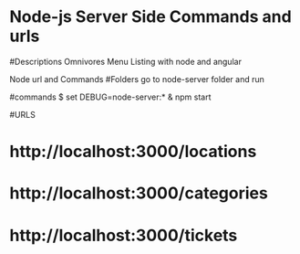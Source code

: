 # Node-js Server Side Commands and urls

 
#Descriptions
Omnivores Menu Listing with node and angular


Node url and Commands
#Folders
go to node-server folder and run


#commands
   $ set DEBUG=node-server:* & npm start


#URLS
# http://localhost:3000/locations
# http://localhost:3000/categories
# http://localhost:3000/tickets
